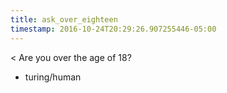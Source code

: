 ```yaml
---
title: ask_over_eighteen
timestamp: 2016-10-24T20:29:26.907255446-05:00
---
```


< Are you over the age of 18?
* turing/human

